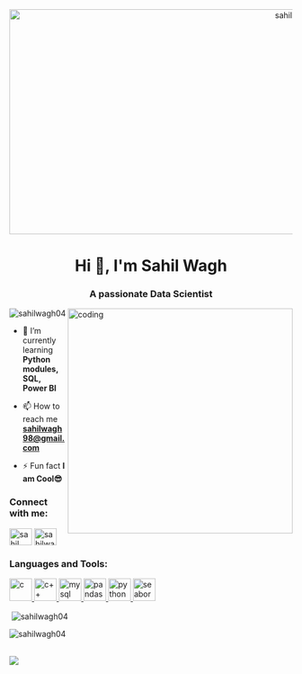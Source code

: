 <html>
    <body>
<center><img align="center" src="WhatsApp Image 2023-12-21 at 1.38.06 PM.jpeg" alt="sahil wagh" height="400px" width="1000px" /></center> 

<h1 align="center">Hi 👋, I'm Sahil Wagh</h1>
<h3 align="center">A passionate Data Scientist</h3>

<img align="right" alt="coding" width="400" src="https://user-images.githubusercontent.com/55389276/140866485-8fb1c876-9a8f-4d6a-98dc-08c4981eaf70.gif">

<p align="left"> <img src="https://komarev.com/ghpvc/?username=sahilwagh04&label=Profile%20views&color=0e75b6&style=flat" alt="sahilwagh04" /> </p>

- 🌱 I’m currently learning <b>Python modules, SQL, Power BI</b><br>

- 📫 How to reach me <b>sahilwagh98@gmail.com</b><br>

- ⚡ Fun fact <b>I am Cool😎</b><br>

<h3 align="left">Connect with me:</h3>
<p align="left">
<a href="https://fb.com/sahil wagh" target="blank"><img align="center" src="https://tse2.mm.bing.net/th?id=OIP.55DCXbXlKDgEBoZhKxpzLAHaHa&pid=Api&P=0&h=220" alt="sahil wagh" height="30" width="40" /></a>
<a href="https://instagram.com/sahilwagh01" target="blank"><img align="center" src="https://tse3.mm.bing.net/th?id=OIP.A_QLZ7Y9nBwaWnkhCbvGmQAAAA&pid=Api&P=0&h=220" alt="sahilwagh01" height="30" width="40" /></a>
</p>

<h3 align="left">Languages and Tools:</h3>
<p align="left"> <a href="https://www.cprogramming.com/" target="_blank" rel="noreferrer"> <img src="https://www.pngitem.com/pimgs/m/31-312155_c-programming-language-logo-hd-png-download.png" alt="c" width="40" height="40"/> </a> <a href="https://www.w3schools.com/cpp/" target="_blank" rel="noreferrer"> <img src="https://brandlogos.net/wp-content/uploads/2022/01/c-brandlogo.net_-512x512.png"alt="c++" width="40" height="40"/ >
    <a href="https://www.mysql.com/" target="_blank" rel="noreferrer"> <img src="https://cdn.freebiesupply.com/logos/large/2x/mysql-5-logo-png-transparent.png" alt="mysql" width="40" height="40"/> </a> <a href="https://pandas.pydata.org/" target="_blank" rel="noreferrer"> <img src="https://hutsons-hacks.info/wp-content/uploads/2020/09/1200px-Pandas_logo.svg_-1-768x310.png" alt="pandas" width="40" height="40"/> </a> <a href="https://www.python.org" target="_blank" rel="noreferrer"> <img src="https://tse4.mm.bing.net/th?id=OIP.EDJ9xoErBbZqK2tExVoJfAAAAA&pid=Api&P=0&h=220" alt="python" width="40" height="40"/> </a> <a href="https://seaborn.pydata.org/" target="_blank" rel="noreferrer"> <img src="https://seaborn.pydata.org/_images/logo-mark-lightbg.svg" alt="seaborn" width="40" height="40"/> </a> </p>
    <p>&nbsp;<img align="center" src="https://github-readme-stats.vercel.app/api?username=sahilwagh04&show_icons=true&locale=en" alt="sahilwagh04" /></p>

<p><img align="center" src="https://github-readme-streak-stats.herokuapp.com/?user=sahilwagh04&" alt="sahilwagh04" /></p><br>
<img src="https://drive.google.com/file/d/17DyaLf_fdNGitV_O97VSqQJhrsljK9IW/view?usp=drive_link">


</body>
</html>
